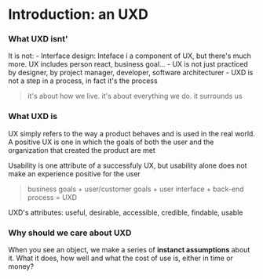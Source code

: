 # Introduction: an UXD

### What UXD isnt'
It is not:
    - Interface design: Inteface í a component of UX, but there's much more. UX includes person react, business goal...
    - UX is not just practiced by designer, by project manager, developer, software architecturer
    - UXD is not a step in a process, in fact it's the process

> it's about how we live. it's about everything we do. it surrounds us

### What UXD is
UX simply refers to the way a product behaves and is used in the real world. A positive UX is one in which the goals of both the user and the organization that created the product are met

Usability is one attribute of a successfuly UX, but usability alone does not make an experience positive for the user

> business goals + user/customer goals + user interface + back-end process = UXD

UXD's attributes: useful, desirable, accessible, credible, findable, usable
 
### Why should we care about UXD
When you see an object, we make a series of **instanct assumptions** about it. What it does, how well and what the cost of use is, either in time or money?